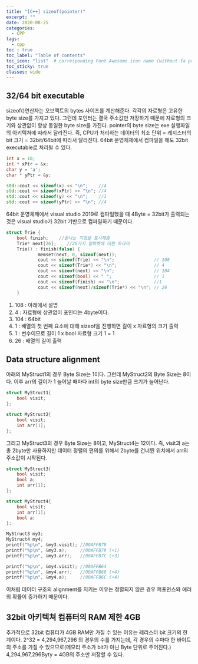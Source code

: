 ```yaml
---
title: "[C++] sizeof(pointer)"
excerpt: ""
date: 2020-08-25
categories:
  - CPP
tags:
  - cpp
toc : true
toc_label: "Table of contents"
toc_icon: "list"  # corresponding Font Awesome icon name (without fa prefix)
toc_sticky: true
classes: wide  
---
```


## 32/64 bit executable

sizeof()연산자는 오브젝트의 bytes 사이즈를 계산해준다. 각각의 자료형은 고유한 byte size를 가지고 있다. 그런데 포인터는 결국 주소값만 저장하기 때문에 자료형의 크기와 상관없이 항상 동일한 byte size를 가진다. pointer의 byte size는 exe 실행파일의 아키텍쳐에 따라서 달라진다. 즉, CPU가 처리하는 데이터의 최소 단위 = 레지스터의 bit 크기 = 32bit/64bit에 따라서 달라진다. 64bit 운영체제에서 컴파일을 해도 32bit executable로 처리될 수 있다.    

```cpp
int x = 10;
int * xPtr = &x;
char y = 'a';
char * yPtr = &y;

std::cout << sizeof(x) << "\n";    //4
std::cout << sizeof(xPtr) << "\n"; //4
std::cout << sizeof(y) << "\n";    //1
std::cout << sizeof(yPtr) << "\n"; //4
```

64bit 운영체제에서 visual studio 2019로 컴파일했을 때 4Byte = 32bit가 출력되는 것은 visual studio가 32bit 기반으로 컴파일하기 때문이다. 

```cpp
struct Trie {
	bool finish;    //끝나는 지점을 표시해줌
	Trie* next[26];    //26가지 알파벳에 대한 트라이
	Trie() : finish(false) {
			memset(next, 0, sizeof(next));
			cout << sizeof(Trie) << "\n";               // 108
			cout << sizeof(Trie*) << "\n";              // 4
			cout << sizeof(next) << "\n";               // 104
			cout << sizeof(bool) << " ";                // 1
			cout << sizeof(finish) << "\n";             //1
			cout << sizeof(next)/sizeof(Trie*) << "\n"; // 26
	}
```

1. 108  : 아래에서 설명
1. 4    : 자료형에 상관없이 포인터는 4byte이다.
1. 104  : 64bit 
1. 1    : 배열의 첫 번째 요소에 대해 sizeof을 진행하면 길이 x 자료형의 크기 출력
1. 1    : 변수이므로 길이 1 x bool 자료형 크기 1 = 1
1. 26   : 배열의 길이 출력

## Data structure alignment

아래의 MyStruct1의 경우 Byte Size는 1이다. 그런데 MyStruct2의 Byte Size는 8이다. 이후 arr의 길이가 1 늘어날 때마다 int의 byte size만큼 크기가 늘어난다.  

```cpp
struct MyStruct1{
	bool visit;
};

struct MyStruct2{
	bool visit;
	int arr[1];
};
```  

그리고  MyStruct3의 경우 Byte Size는 8이고, MyStruct4는 12이다. 즉, visit과 a는 총 2byte만 사용하지만 데이터 정렬의 편의를 위해서 2byte를 건너뛴 위치에서 arr의 주소값이 시작된다. 

```cpp
struct MyStruct3{
	bool visit;
	bool a;
	int arr[1];
};

struct MyStruct4{
	bool visit;
	int arr[1];
	bool a;
};

MyStruct3 my3;
MyStruct4 my4;
printf("%p\n", &my3.visit); //00AFFB78
printf("%p\n", &my3.a);     //00AFFB79 (+1)
printf("%p\n", &my3.arr);   //00AFFB7C (+3)

printf("%p\n", &my4.visit); //00AFFB64 
printf("%p\n", &my4.arr);   //00AFFB68 (+4)
printf("%p\n", &my4.a);     //00AFFB6C (+4)
```  

이처럼 데이터 구조의 alignment를 지키는 이유는 정렬되지 않은 경우 퍼포먼스와 에러의 확률이 증가하기 때문이다.  

## 32bit 아키텍쳐 컴퓨터의 RAM 제한 4GB

추가적으로 32bit 컴퓨터가 4GB RAM만 가질 수 있는 이유는 레리스터 bit 크기의 한계이다. 2^32 = 4,294,967,296 의 경우의 수를 가지는데, 각 경우의 수마다 한 바이트의 주소를 가질 수 있으므로(메모리 주소가 bit가 아닌 Byte 단위로 주어진다.) 4,294,967,296Byty = 4GB의 주소만 저장할 수 있다.  